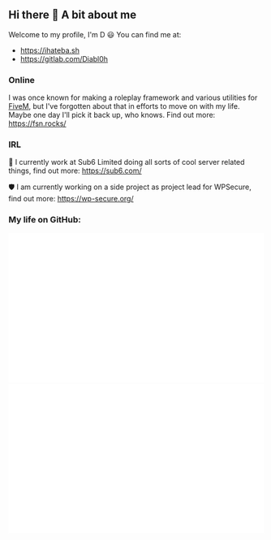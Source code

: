 ## Hi there 👋 A bit about me

Welcome to my profile, I'm D 😃 You can find me at:
 - https://ihateba.sh
 - https://gitlab.com/Diabl0h

### Online
I was once known for making a roleplay framework and various utilities for [FiveM](https://www.fivem.net), but I've forgotten about that in efforts to move on with my life. Maybe one day I'll pick it back up, who knows. Find out more: https://fsn.rocks/

### IRL
💼 I currently work at Sub6 Limited doing all sorts of cool server related things, find out more: https://sub6.com/

🛡 I am currently working on a side project as project lead for WPSecure, find out more: https://wp-secure.org/

### My life on GitHub:
<p align="center">
<img src="https://raw.githubusercontent.com/Diabl0h/Profile-Stats/master/generated/overview.svg"> <img src="https://raw.githubusercontent.com/Diabl0h/Profile-Stats/master/generated/languages.svg">
</p>
<!--
**jamessc0tt/JamesSc0tt** is a ✨ _special_ ✨ repository because its `README.md` (this file) appears on your GitHub profile.

Here are some ideas to get you started:

- 🔭 I’m currently working on ...
- 🌱 I’m currently learning ...
- 👯 I’m looking to collaborate on ...
- 🤔 I’m looking for help with ...
- 💬 Ask me about ...
- 📫 How to reach me: ...
- 😄 Pronouns: ...
- ⚡ Fun fact: ...
-->
